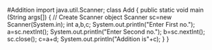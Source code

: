 #Addition
import java.util.Scanner;
class Add
{
   public static void main (String args[])
   { 
     // Create Scanner object
     Scanner sc=new Scanner(System.in);
     int a,b,c;
     System.out.println("Enter First no.");
     a=sc.nextInt();
     System.out.println("Enter Second no.");
     b=sc.nextInt();
     sc.close();
     c=a+d;
     System.out.println("Addition is"+c);
    }
 }


  


  

